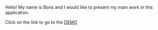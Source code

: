 Hello! My name is Boris and I would like to present my main work in this application.

Click on the link to go to the [DEMO](https://BorisPanich.github.io/Portfolio)